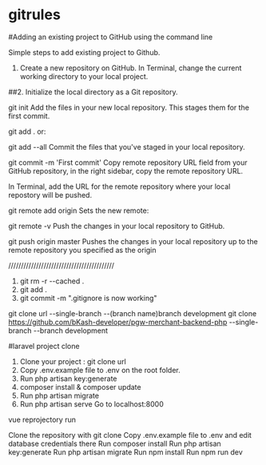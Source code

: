 # gitrules

#Adding an existing project to GitHub using the command line

Simple steps to add existing project to Github.

1. Create a new repository on GitHub.
In Terminal, change the current working directory to your local project.

##2. Initialize the local directory as a Git repository.

git init
Add the files in your new local repository. This stages them for the first commit.

git add .
or:

git add --all
Commit the files that you've staged in your local repository.

git commit -m 'First commit'
Copy remote repository URL field from your GitHub repository, in the right sidebar, copy the remote repository URL.

In Terminal, add the URL for the remote repository where your local repostory will be pushed.

git remote add origin <remote repository URL>
Sets the new remote:

git remote -v
Push the changes in your local repository to GitHub.

git push origin master
Pushes the changes in your local repository up to the remote repository you specified as the origin

//////////////////////////////////////////
  
1) git rm -r --cached .
2) git add .
3) git commit -m ".gitignore is now working"

git clone url --single-branch --(branch name)branch development 
git clone https://github.com/bKash-developer/pgw-merchant-backend-php --single-branch --branch development 

#laravel project clone

1) Clone your project : git clone url
2) Copy .env.example file to .env on the root folder. 
3) Run php artisan key:generate
4) composer install & composer update
4) Run php artisan migrate
5) Run php artisan serve
Go to localhost:8000


vue reprojectory run

Clone the repository with git clone
Copy .env.example file to .env and edit database credentials there
Run composer install
Run php artisan key:generate
Run php artisan migrate
Run npm install
Run npm run dev


